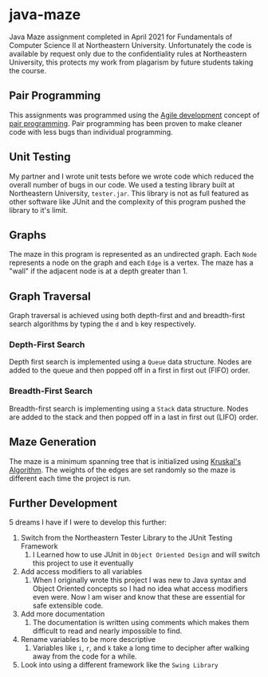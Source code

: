 # java-maze
Java Maze assignment completed in April 2021 for Fundamentals of Computer Science II at Northeastern University. Unfortunately the code is available by request only due to the confidentiality rules at Northeastern University, this protects my work from plagarism by future students taking the course.

## Pair Programming
This assignments was programmed using the [Agile development](https://en.wikipedia.org/wiki/Agile_software_development) concept of [pair programming](https://en.wikipedia.org/wiki/Pair_programming). Pair programming has been proven to make cleaner code with less bugs than individual programming.

## Unit Testing
My partner and I wrote unit tests before we wrote code which reduced the overall number of bugs in our code. We used a testing library built at Northeastern University, `tester.jar`. This library is not as full featured as other software like JUnit and the complexity of this program pushed the library to it's limit.

## Graphs
The maze in this program is represented as an undirected graph. Each `Node` represents a node on the graph and each `Edge` is a vertex. The maze has a "wall" if the adjacent node is at a depth greater than 1. 

## Graph Traversal
Graph traversal is achieved using both depth-first and and breadth-first search algorithms by typing the `d` and `b` key respectively. 

### Depth-First Search
Depth first search is implemented using a `Queue` data structure. Nodes are added to the queue and then popped off in a first in first out (FIFO) order.

### Breadth-First Search
Breadth-first search is implementing using a `Stack` data structure. Nodes are added to the stack and then popped off in a last in first out (LIFO) order. 

## Maze Generation
The maze is a minimum spanning tree that is initialized using [Kruskal's Algorithm](https://en.wikipedia.org/wiki/Kruskal%27s_algorithm). The weights of the edges are set randomly so the maze is different each time the project is run. 

## Further Development
5 dreams I have if I were to develop this further:
1. Switch from the Northeastern Tester Library to the JUnit Testing Framework
   1. I Learned how to use JUnit in `Object Oriented Design` and will switch this project to use it eventually
2. Add access modifiers to all variables
   1. When I originally wrote this project I was new to Java syntax and Object Oriented concepts so I had no idea what access modifiers even were. Now I am wiser and know that these are essential for safe extensible code. 
3. Add more documentation
   1. The documentation is written using comments which makes them difficult to read and nearly impossible to find. 
4. Rename variables to be more descriptive
   1. Variables like `i`, `r`, and `k` take a long time to decipher after walking away from the code for a while.
5. Look into using a different framework like the `Swing Library`
